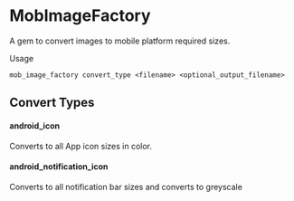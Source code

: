 # MobImageFactory

A gem to convert images to mobile platform required sizes.

Usage

```
mob_image_factory convert_type <filename> <optional_output_filename>
```

## Convert Types

#### android_icon

Converts to all App icon sizes in color.

#### android_notification_icon

Converts to all notification bar sizes and converts to greyscale
